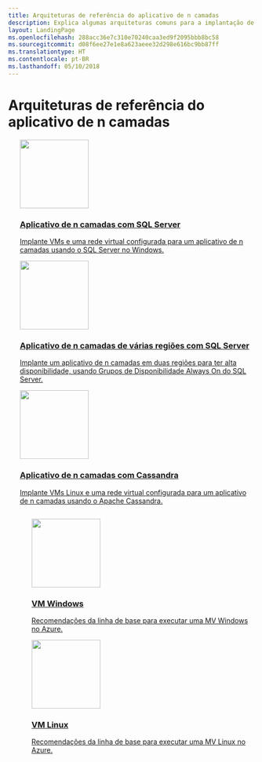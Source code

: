 ```yaml
---
title: Arquiteturas de referência do aplicativo de n camadas
description: Explica algumas arquiteturas comuns para a implantação de máquinas virtuais que hospedam aplicativos de grande porte no Azure.
layout: LandingPage
ms.openlocfilehash: 288acc36e7c310e70240caa3ed9f2095bbb8bc58
ms.sourcegitcommit: d08f6ee27e1e8a623aeee32d298e616bc9bb87ff
ms.translationtype: HT
ms.contentlocale: pt-BR
ms.lasthandoff: 05/10/2018
---
```

<!-- This file is generated! -->
<!-- See the templates in ./build/reference-architectures  -->
<!-- See data in index.json -->

# <a name="n-tier-application-reference-architectures"></a>Arquiteturas de referência do aplicativo de n camadas

<section class="series">
    <ul class="panelContent">

<!-- N-tier Windows -->
<li style="display: flex; flex-direction: column;">
    <a href="./n-tier-sql-server.md" style="display: flex; flex-direction: column; flex: 1 0 auto;">
        <div class="cardSize" style="flex: 1 0 auto; display: flex;">
            <div class="cardPadding" style="display: flex;">
                <div class="card">
                    <div class="cardImageOuter">
                        <div class="cardImage">
                            <img src="./images/n-tier-sql-server.svg" height="140px" />
                        </div>
                    </div>
                    <div class="cardText">
                        <h3>Aplicativo de n camadas com SQL Server</h3>
                        <p>Implante VMs e uma rede virtual configurada para um aplicativo de n camadas usando o SQL Server no Windows.</p>
                    </div>
                </div>
            </div>
        </div>
    </a>
</li>

<!-- Multi-region Windows -->
<li style="display: flex; flex-direction: column;">
    <a href="./multi-region-sql-server.md" style="display: flex; flex-direction: column; flex: 1 0 auto;">
        <div class="cardSize" style="flex: 1 0 auto; display: flex;">
            <div class="cardPadding" style="display: flex;">
                <div class="card">
                    <div class="cardImageOuter">
                        <div class="cardImage">
                            <img src="./images/multi-region-application.svg" height="140px" />
                        </div>
                    </div>
                    <div class="cardText">
                        <h3>Aplicativo de n camadas de várias regiões com SQL Server</h3>
                        <p>Implante um aplicativo de n camadas em duas regiões para ter alta disponibilidade, usando Grupos de Disponibilidade Always On do SQL Server.</p>
                    </div>
                </div>
            </div>
        </div>
    </a>
</li>

<!-- N-tier Linux -->
<li style="display: flex; flex-direction: column;">
    <a href="./n-tier-cassandra.md" style="display: flex; flex-direction: column; flex: 1 0 auto;">
        <div class="cardSize" style="flex: 1 0 auto; display: flex;">
            <div class="cardPadding" style="display: flex;">
                <div class="card">
                    <div class="cardImageOuter">
                        <div class="cardImage">
                            <img src="./images/n-tier-cassandra.svg" height="140px" />
                        </div>
                    </div>
                    <div class="cardText">
                        <h3>Aplicativo de n camadas com Cassandra</h3>
                        <p>Implante VMs Linux e uma rede virtual configurada para um aplicativo de n camadas usando o Apache Cassandra.</p>
                    </div>
                </div>
            </div>
        </div>
    </a>
</li>

<ul class="panelContent cardsI">
<li style="display: flex; flex-direction: column;">
    <a href="./windows-vm.md" style="display: flex; flex-direction: column; flex: 1 0 auto;">
        <div class="cardSize" style="flex: 1 0 auto; display: flex;">
            <div class="cardPadding" style="display: flex;">
                <div class="card">
                    <div class="cardImageOuter">
                        <div class="cardImage">
                            <img src="./images/Windows.svg" height="140px" />
                        </div>
                    </div>
                    <div class="cardText">
                        <h3>VM Windows</h3>
                        <p>Recomendações da linha de base para executar uma MV Windows no Azure.</p>
                    </div>
                </div>
            </div>
        </div>
    </a>
</li>

<li style="display: flex; flex-direction: column;">
    <a href="./linux-vm.md" style="display: flex; flex-direction: column; flex: 1 0 auto;">
        <div class="cardSize" style="flex: 1 0 auto; display: flex;">
            <div class="cardPadding" style="display: flex;">
                <div class="card">
                    <div class="cardImageOuter">
                        <div class="cardImage">
                            <img src="./images/LinuxPenguin.svg" height="140px" />
                        </div>
                    </div>
                    <div class="cardText">
                        <h3>VM Linux</h3>
                        <p>Recomendações da linha de base para executar uma MV Linux no Azure.</p>
                    </div>
                </div>
            </div>
        </div>
    </a>
</li>

</ul>